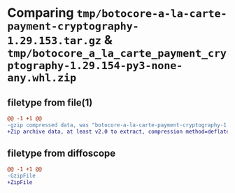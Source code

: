 # Comparing `tmp/botocore-a-la-carte-payment-cryptography-1.29.153.tar.gz` & `tmp/botocore_a_la_carte_payment_cryptography-1.29.154-py3-none-any.whl.zip`

## filetype from file(1)

```diff
@@ -1 +1 @@
-gzip compressed data, was "botocore-a-la-carte-payment-cryptography-1.29.153.tar", last modified: Wed Jun 14 01:25:39 2023, max compression
+Zip archive data, at least v2.0 to extract, compression method=deflate
```

## filetype from diffoscope

```diff
@@ -1 +1 @@
-GzipFile
+ZipFile
```

